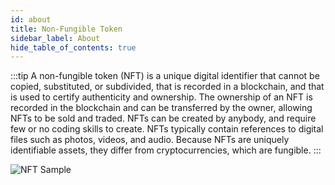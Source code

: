 ```yaml
---
id: about
title: Non-Fungible Token
sidebar_label: About
hide_table_of_contents: true
---
```


:::tip
A non-fungible token (NFT) is a unique digital identifier that cannot be copied, substituted, or subdivided, that is recorded in a blockchain, and that is used to certify authenticity and ownership. The ownership of an NFT is recorded in the blockchain and can be transferred by the owner, allowing NFTs to be sold and traded. NFTs can be created by anybody, and require few or no coding skills to create. NFTs typically contain references to digital files such as photos, videos, and audio. Because NFTs are uniquely identifiable assets, they differ from cryptocurrencies, which are fungible.
:::

![NFT Sample](/img/concepts/nft-sample.png "NFT Sample")
